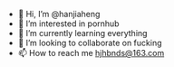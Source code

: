 - 👋 Hi, I’m @hanjiaheng
- 👀 I’m interested in pornhub
- 🌱 I’m currently learning everything
- 💞️ I’m looking to collaborate on fucking
- 📫 How to reach me hjhbnds@163.com

<!---
hanjiaheng/hanjiaheng is a ✨ special ✨ repository because its `README.md` (this file) appears on your GitHub profile.
You can click the Preview link to take a look at your changes.
--->
